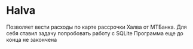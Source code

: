 # Halva
Позволяет вести расходы по карте рассрочки Халва от МТБанка. 
Для себя ставил задачу попробовать работу с SQLite
Программа еще до конца не закончена
